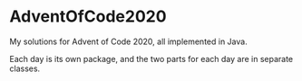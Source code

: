 # AdventOfCode2020
My solutions for Advent of Code 2020, all implemented in Java.

Each day is its own package, and the two parts for each day are in separate classes.

